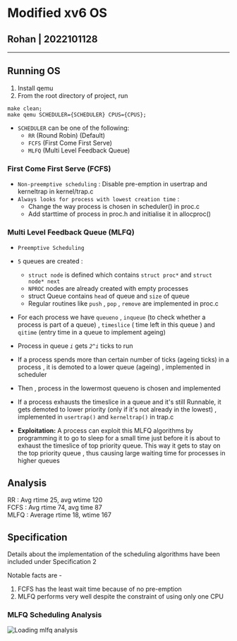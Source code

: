 # Modified xv6 OS

## Rohan | 2022101128

---
## Running OS

1. Install qemu
2. From the root directory of project, run 
```
make clean;
make qemu SCHEDULER={SCHEDULER} CPUS={CPUS};
```

- `SCHEDULER` can be one of the following:
  - `RR` (Round Robin) (Default)
  - `FCFS` (First Come First Serve)
  - `MLFQ` (Multi Level Feedback Queue)



### First Come First Serve (FCFS)

- `Non-preemptive scheduling` : Disable pre-emption in usertrap and kerneltrap in kernel/trap.c
- `Always looks for process with lowest creation time` : 
     - Change the way process is chosen in scheduler() in proc.c
     - Add starttime of process in proc.h and initialise it in allocproc()
### Multi Level Feedback Queue (MLFQ)

- `Preemptive Scheduling`
- `5` queues are created :
    - `struct node` is defined which contains `struct proc*` and `struct node* next`
    - `NPROC` nodes are already created with empty processes
    - struct Queue contains `head` of queue and `size` of queue
    - Regular routines like `push` , `pop` , `remove` are implemented in proc.c
- For each process we have `queueno` , `inqueue` (to check whether a process is part of a queue) ,  `timeslice` ( time left in this queue ) and `qitime` (entry time in a queue to implement ageing)
- Process in queue _`i`_ gets _`2^i`_ ticks to run
- If a process spends more than certain number of ticks (ageing ticks) in a process , it is demoted to a lower queue (ageing) , implemented in scheduler
- Then  , process in the lowermost queueno is chosen and implemented
- If a process exhausts the timeslice in a queue and it's still Runnable, it gets demoted to lower priority (only if it's not already in the lowest) , implemented in `usertrap()` and `kerneltrap()` in trap.c

- **Exploitation:** A process can exploit this MLFQ algorithms by programming it to go to sleep for a small time just before it is about to exhaust the timeslice of top priority queue. This way it gets to stay on the top priority queue , thus causing large waiting time for processes in higher queues

## Analysis  
RR : Avg rtime 25, avg wtime 120  
FCFS :  Avg rtime 74, avg time 87  
MLFQ : Average rtime 18,  wtime 167  

## Specification 

Details about the implementation of the scheduling algorithms have been included under Specification 2

Notable facts are - 
1. FCFS has the least wait time because of no pre-emption
2. MLFQ performs very well despite the constraint of using only one CPU

### MLFQ Scheduling Analysis

![Loading mlfq analysis](mlfq_plot./png "MLFQ Analysis")


